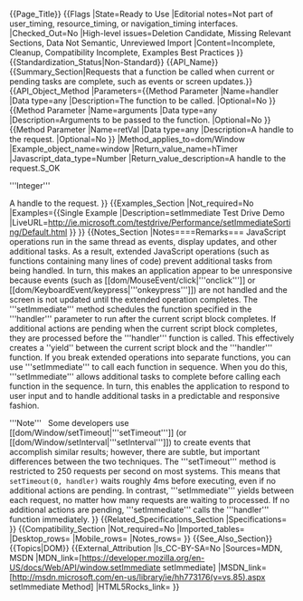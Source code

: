 {{Page_Title}}
{{Flags
|State=Ready to Use
|Editorial notes=Not part of user_timing, resource_timing, or navigation_timing interfaces.
|Checked_Out=No
|High-level issues=Deletion Candidate, Missing Relevant Sections, Data Not Semantic, Unreviewed Import
|Content=Incomplete, Cleanup, Compatibility Incomplete, Examples Best Practices
}}
{{Standardization_Status|Non-Standard}}
{{API_Name}}
{{Summary_Section|Requests that a function be called when current or pending tasks are complete, such as events or screen updates.}}
{{API_Object_Method
|Parameters={{Method Parameter
|Name=handler
|Data type=any
|Description=The function to be called.
|Optional=No
}}{{Method Parameter
|Name=arguments
|Data type=any
|Description=Arguments to be passed to the function.
|Optional=No
}}{{Method Parameter
|Name=retVal
|Data type=any
|Description=A handle to the request.
|Optional=No
}}
|Method_applies_to=dom/Window
|Example_object_name=window
|Return_value_name=hTimer
|Javascript_data_type=Number
|Return_value_description=A handle to the request.S_OK

'''Integer'''

A handle to the request.
}}
{{Examples_Section
|Not_required=No
|Examples={{Single Example
|Description=setImmediate Test Drive Demo
|LiveURL=http://ie.microsoft.com/testdrive/Performance/setImmediateSorting/Default.html
}}
}}
{{Notes_Section
|Notes====Remarks===
JavaScript operations run in the same thread as events, display updates, and other additional tasks. As a result, extended JavaScript operations (such as functions containing many lines of code) prevent additional tasks from being handled.  In turn, this makes an application  appear to be unresponsive  because events (such as [[dom/MouseEvent/click|'''onclick''']] or [[dom/KeyboardEvent/keypress|'''onkeypress''']]) are not handled and the screen is not updated until the extended operation completes.
The '''setImmediate''' method schedules  the function specified in the '''handler''' parameter to run after the current script block completes.  If additional actions are pending when the current script block completes, they are processed before the '''handler''' function is called.   This effectively creates a ''yield'' between the current script block and the '''handler''' function.
If you break extended operations into separate functions, you can use '''setImmediate''' to call each function in sequence.  When you do this, '''setImmediate''' allows additional  tasks to complete  before calling each function in the sequence.  In turn, this enables the application to respond to user input and to handle additional tasks in a predictable and responsive fashion.

'''Note'''  
Some developers use [[dom/Window/setTimeout|'''setTimeout''']] (or [[dom/Window/setInterval|'''setInterval''']]) to create events that accomplish similar results; however, there are subtle, but important differences   between the two techniques.
The '''setTimeout''' method is restricted to 250 requests per second on most systems.  This means that <code>setTimeout(0, handler)</code> waits roughly 4ms before executing, even if no additional actions are pending.  In contrast, '''setImmediate''' yields between each request, no matter how many requests are waiting to processed. If no additional actions are pending, '''setImmediate''' calls the '''handler''' function immediately.
}}
{{Related_Specifications_Section
|Specifications=
}}
{{Compatibility_Section
|Not_required=No
|Imported_tables=
|Desktop_rows=
|Mobile_rows=
|Notes_rows=
}}
{{See_Also_Section}}
{{Topics|DOM}}
{{External_Attribution
|Is_CC-BY-SA=No
|Sources=MDN, MSDN
|MDN_link=[https://developer.mozilla.org/en-US/docs/Web/API/window.setImmediate setImmediate]
|MSDN_link=[http://msdn.microsoft.com/en-us/library/ie/hh773176(v=vs.85).aspx setImmediate Method]
|HTML5Rocks_link=
}}